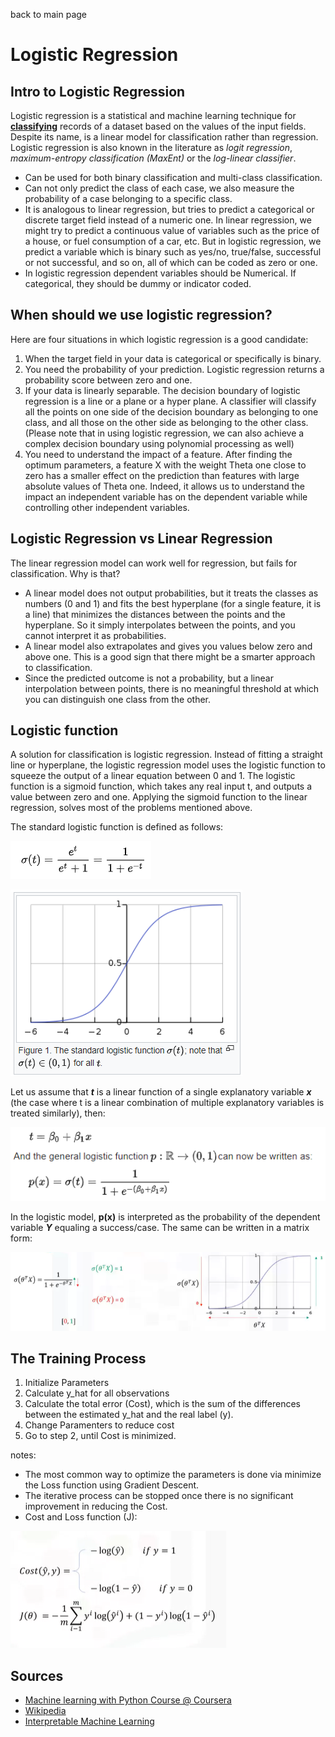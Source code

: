 back to main page

# Logistic Regression

## Intro to Logistic Regression

Logistic regression is a statistical and machine learning technique for <u>**classifying**</u> records of a dataset based on the values of the input fields. Despite its name, is a linear model for classification rather than regression. Logistic regression is also known in the literature as *logit regression*, *maximum-entropy classification (MaxEnt)* or the *log-linear classifier*. 
- Can be used for both binary classification and multi-class classification.
- Can not only predict the class of each case, we also measure the probability of a case belonging to a specific class.
- It is analogous to linear regression, but tries to predict a categorical or discrete target field instead of a numeric one. In linear regression, we might try to predict a continuous value of variables such as the price of a house, or fuel consumption of a car, etc. But in logistic regression, we predict a variable which is binary such as yes/no, true/false, successful or not successful, and so on, all of which can be coded as zero or one.
- In logistic regression dependent variables should be Numerical. If categorical, they should be dummy or indicator coded. 


## When should we use logistic regression? 
Here are four situations in which logistic regression is a good candidate: 
1) When the target field in your data is categorical or specifically is binary. 
2) You need the probability of your prediction. Logistic regression returns a probability score between zero and one. 
3) If your data is linearly separable. The decision boundary of logistic regression is a line or a plane or a hyper plane. A classifier will classify all the points on one side of the decision boundary as belonging to one class, and all those on the other side as belonging to the other class. (Please note that in using logistic regression, we can also achieve a complex decision boundary using polynomial processing as well)
4) You need to understand the impact of a feature. After finding the optimum parameters, a feature X with the weight Theta one close to zero has a smaller effect on the prediction than features with large absolute values of Theta one. Indeed, it allows us to understand the impact an independent variable has on the dependent variable while controlling other independent variables. 

## Logistic Regression vs Linear Regression
The linear regression model can work well for regression, but fails for classification. Why is that? 
- A linear model does not output probabilities, but it treats the classes as numbers (0 and 1) and fits the best hyperplane (for a single feature, it is a line) that minimizes the distances between the points and the hyperplane. So it simply interpolates between the points, and you cannot interpret it as probabilities.
- A linear model also extrapolates and gives you values below zero and above one. This is a good sign that there might be a smarter approach to classification.
- Since the predicted outcome is not a probability, but a linear interpolation between points, there is no meaningful threshold at which you can distinguish one class from the other.

## Logistic function 
A solution for classification is logistic regression. Instead of fitting a straight line or hyperplane, the logistic regression model uses the logistic function to squeeze the output of a linear equation between 0 and 1. The logistic function is a sigmoid function, which takes any real input t, and outputs a value between zero and one. Applying the sigmoid function to the linear regression, solves most of the problems mentioned above.  

The standard logistic function is defined as follows:

![](images/logit_sigmoid_func.png?raw=true)

![](images/logit_sigmoid_graph.png?raw=true)

Let us assume that *__t__* is a linear function of a single explanatory variable *__x__* (the case where t is a linear combination of multiple explanatory variables is treated similarly), then:

![](images/logit_linear_regression_1.png?raw=true)

In the logistic model, **p(x)** is interpreted as the probability of the dependent variable _**Y**_ equaling a success/case. The same can be written in a matrix form:

![](images/logit_sigmoid_matrix.png?raw=true)


## The Training Process

1) Initialize Parameters
2) Calculate y_hat for all observations
3) Calculate the total error (Cost), which is the sum of the differences between the estimated y_hat and the real label (y).
4) Change Paramenters to reduce cost
5) Go to step 2, until Cost is minimized.

notes:
- The most common way to optimize the parameters is done via minimize the Loss function using Gradient Descent.
- The iterative process can be stopped once there is no significant improvement in reducing the Cost.
- Cost and Loss function (J):

![](images/logit_loss_func.png?raw=true)

## Sources
- [Machine learning with Python Course @ Coursera](https://www.coursera.org/learn/machine-learning-with-python)
- [Wikipedia](https://en.wikipedia.org/wiki/Logistic_regression)
- [Interpretable Machine Learning](https://christophm.github.io/interpretable-ml-book/logistic.html)